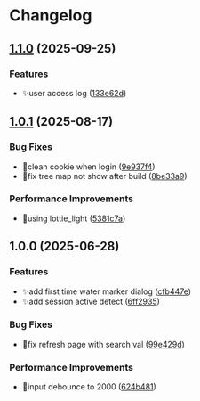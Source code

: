# Changelog

## [1.1.0](https://github.com/hks2002/docs-web/compare/v1.0.1...v1.1.0) (2025-09-25)


### Features

* ✨user access log ([133e62d](https://github.com/hks2002/docs-web/commit/133e62d30506f3eab5a2190245f27e716ee76c20))

## [1.0.1](https://github.com/hks2002/docs-web/compare/v1.0.0...v1.0.1) (2025-08-17)


### Bug Fixes

* 🐛clean cookie when login ([9e937f4](https://github.com/hks2002/docs-web/commit/9e937f40fccc0b75d525878dec2056d454668df4))
* 🐛fix tree map not show after build ([8be33a9](https://github.com/hks2002/docs-web/commit/8be33a965a21716140e8b50536b3b10156433adb))


### Performance Improvements

* 🚀using lottie_light ([5381c7a](https://github.com/hks2002/docs-web/commit/5381c7a9ffe2fef8c599d5006569bd6914cce559))

## 1.0.0 (2025-06-28)


### Features

* ✨add first time water marker dialog ([cfb447e](https://github.com/hks2002/docs-web/commit/cfb447e6ccb10dd51d3abebd7a45381a29ed5a1e))
* ✨add session active detect ([6ff2935](https://github.com/hks2002/docs-web/commit/6ff29351f863df7d16dbdf124776ae8ff3ff6e6a))


### Bug Fixes

* 🐛fix refresh page with search val ([99e429d](https://github.com/hks2002/docs-web/commit/99e429d77c39b68dd35e867dee40b5e899d5439d))


### Performance Improvements

* 🚀input debounce to 2000 ([624b481](https://github.com/hks2002/docs-web/commit/624b4817bf08e512cbaee59e155f7c9bb90391d7))
